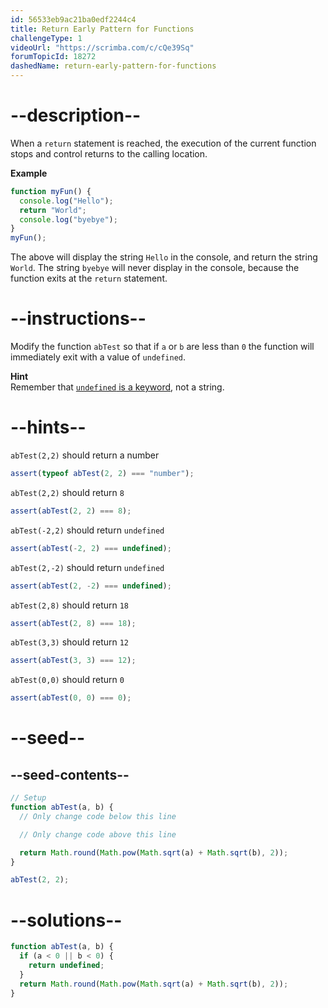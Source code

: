 ```yaml
---
id: 56533eb9ac21ba0edf2244c4
title: Return Early Pattern for Functions
challengeType: 1
videoUrl: "https://scrimba.com/c/cQe39Sq"
forumTopicId: 18272
dashedName: return-early-pattern-for-functions
---
```


# --description--

When a `return` statement is reached, the execution of the current function stops and control returns to the calling location.

**Example**

```js
function myFun() {
  console.log("Hello");
  return "World";
  console.log("byebye");
}
myFun();
```

The above will display the string `Hello` in the console, and return the string `World`. The string `byebye` will never display in the console, because the function exits at the `return` statement.

# --instructions--

Modify the function `abTest` so that if `a` or `b` are less than `0` the function will immediately exit with a value of `undefined`.

**Hint**  
Remember that [`undefined` is a keyword](https://www.freecodecamp.org/learn/javascript-algorithms-and-data-structures/basic-javascript/understanding-uninitialized-variables), not a string.

# --hints--

`abTest(2,2)` should return a number

```js
assert(typeof abTest(2, 2) === "number");
```

`abTest(2,2)` should return `8`

```js
assert(abTest(2, 2) === 8);
```

`abTest(-2,2)` should return `undefined`

```js
assert(abTest(-2, 2) === undefined);
```

`abTest(2,-2)` should return `undefined`

```js
assert(abTest(2, -2) === undefined);
```

`abTest(2,8)` should return `18`

```js
assert(abTest(2, 8) === 18);
```

`abTest(3,3)` should return `12`

```js
assert(abTest(3, 3) === 12);
```

`abTest(0,0)` should return `0`

```js
assert(abTest(0, 0) === 0);
```

# --seed--

## --seed-contents--

```js
// Setup
function abTest(a, b) {
  // Only change code below this line

  // Only change code above this line

  return Math.round(Math.pow(Math.sqrt(a) + Math.sqrt(b), 2));
}

abTest(2, 2);
```

# --solutions--

```js
function abTest(a, b) {
  if (a < 0 || b < 0) {
    return undefined;
  }
  return Math.round(Math.pow(Math.sqrt(a) + Math.sqrt(b), 2));
}
```
